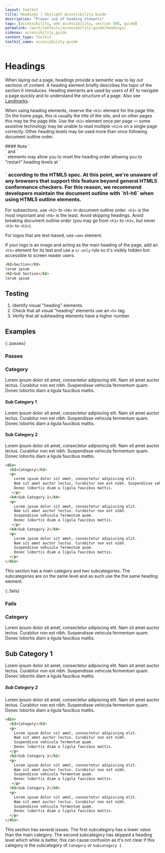 ```yaml
---
layout: toolkit
title: Headings | Skylight Accessibility Guide
description: "Proper use of heading elements"
tags: [accessibility, web accessibility, section 508, guide]
permalink: /work/toolkits/accessibility-guide/headings/
sidenav: accessibility_guide
content_type: Toolkit
toolkit_name: accessibility-guide
---
```


# Headings

When laying out a page, headings provide a semantic way to lay out sections of content. A heading element briefly describes the topic of the section it introduces. Heading elements are used by users of AT to navigate a page quickly and to understand the structure of a page. Also see [Landmarks](../landmarks/).

When using heading elements, reserve the `<h1>` element for the page title. On the home page, this is usually the title of the site, and on other pages this may be the page title. Use the `<h1>` element once per page &mdash; some assistive technology may be unable to read multiple `<h1>`s on a single page correctly. Other heading levels may be used more than once following document outline order.

<div class="callout--alt" markdown='1'>
#### Note
`<section>` and `<article>` elements may allow you to reset the heading order allowing you to "restart" heading levels at `<h1>` according to the HTML5 spec. At this point, we're unaware of any browsers that support this feature beyond general HTML5 conformance checkers. For this reason, we recommend developers maintain the document outline with `h1-h6` when using HTML5 outline elements.
</div>

For subsections, use `<h2>` to `<h6>` in document outline order. `<h1>` is the most important and `<h6>` is the least. Avoid skipping headings. Avoid breaking document outline order (you may go from `<h1>` to `<h3>`, but never `<h3>` to `<h1>`).

For logos that are text-based, use `<em>` element.

If your logo is an image and acting as the main heading of the page, add an `<h1>` element for its text and use a `sr-only` rule so it's visibly hidden but accessible to screen reader users.

```html
<h3>Section</h3>
lorum ipsum
<h2>Sub Section</h2>
lorum ipsum
```

## Testing

1. Identify visual "heading" elements.
2. Check that all visual "heading" elements use an `<h>` tag.
3. Verify that all subheading elements have a higher number.

## Examples

{:.passes}
### Passes

<div class="example">
  <h3 class='e-h3'>Category</h3>
  <p>Lorem ipsum dolor sit amet, consectetur adipiscing elit. Nam sit amet auctor lectus. Curabitur non est nibh. Suspendisse vehicula fermentum quam. Donec lobortis diam a ligula faucibus mattis.</p>
  <h4 class='e-h4'>Sub Category 1</h4>
  <p>Lorem ipsum dolor sit amet, consectetur adipiscing elit. Nam sit amet auctor lectus. Curabitur non est nibh. Suspendisse vehicula fermentum quam. Donec lobortis diam a ligula faucibus mattis.</p>
  <h4 class='e-h4'>Sub Category 2</h4>
  <p>Lorem ipsum dolor sit amet, consectetur adipiscing elit. Nam sit amet auctor lectus. Curabitur non est nibh. Suspendisse vehicula fermentum quam. Donec lobortis diam a ligula faucibus mattis.</p>
</div>

```html
<div>
  <h3>Category</h3>
  <p>
    Lorem ipsum dolor sit amet, consectetur adipiscing elit.
    Nam sit amet auctor lectus. Curabitur non est nibh. Suspendisse vehicula fermentum quam.
    Donec lobortis diam a ligula faucibus mattis.
   </p>
  <h4>Sub Category 1</h4>
  <p>
    Lorem ipsum dolor sit amet, consectetur adipiscing elit.
    Nam sit amet auctor lectus. Curabitur non est nibh.
    Suspendisse vehicula fermentum quam.
    Donec lobortis diam a ligula faucibus mattis.
   </p>
  <h4>Sub Category 2</h4>
  <p>
    Lorem ipsum dolor sit amet, consectetur adipiscing elit.
    Nam sit amet auctor lectus. Curabitur non est nibh.
    Suspendisse vehicula fermentum quam.
    Donec lobortis diam a ligula faucibus mattis.
  </p>
</div>
```

This section has a main category and two subcategories. The subcategories are on the same level and as such use the the same heading element.

{:.fails}
### Fails

<div class="example">
  <h3 class='e-h3'>Category</h3>
  <p>Lorem ipsum dolor sit amet, consectetur adipiscing elit. Nam sit amet auctor lectus. Curabitur non est nibh. Suspendisse vehicula fermentum quam. Donec lobortis diam a ligula faucibus mattis.</p>
  <h2 class='e-h2'>Sub Category 1</h2>
  <p>Lorem ipsum dolor sit amet, consectetur adipiscing elit. Nam sit amet auctor lectus. Curabitur non est nibh. Suspendisse vehicula fermentum quam. Donec lobortis diam a ligula faucibus mattis.</p>
  <h5 class='e-h5'>Sub Category 2</h5>
  <p>Lorem ipsum dolor sit amet, consectetur adipiscing elit. Nam sit amet auctor lectus. Curabitur non est nibh. Suspendisse vehicula fermentum quam. Donec lobortis diam a ligula faucibus mattis.</p>
</div>

```html
<div>
  <h3>Category</h3>
  <p>
    Lorem ipsum dolor sit amet, consectetur adipiscing elit.
    Nam sit amet auctor lectus. Curabitur non est nibh.
    Suspendisse vehicula fermentum quam.
    Donec lobortis diam a ligula faucibus mattis.
  </p>
  <h2>Sub Category 1</h2>
  <p>
    Lorem ipsum dolor sit amet, consectetur adipiscing elit.
    Nam sit amet auctor lectus. Curabitur non est nibh.
    Suspendisse vehicula fermentum quam.
    Donec lobortis diam a ligula faucibus mattis.
   </p>
  <h5>Sub Category 2</h5>
  <p>
    Lorem ipsum dolor sit amet, consectetur adipiscing elit.
    Nam sit amet auctor lectus. Curabitur non est nibh.
    Suspendisse vehicula fermentum quam.
    Donec lobortis diam a ligula faucibus mattis.
  </p>
</div>
```

This section has several issues. The first subcategory has a lower value than the main category. The second subcategory has skipped a heading level which while is better, this can cause confusion as it's not clear if this category is the subcategory of `Category` or `Subcategory 1`
